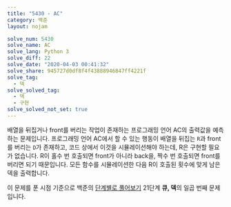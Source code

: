 ```yaml
---
title: "5430 - AC"
category: 백준
layout: nojam

solve_num: 5430
solve_name: AC
solve_lang: Python 3
solve_diff: 22
solve_date: "2020-04-03 00:41:32"
solve_share: 945727d0df8f4f43888946847ff4221f
solve_tag:
  - 덱
solve_solved_tag:
  - 덱
  - 구현
solve_solved_not_set: true
---
```


배열을 뒤집거나 front를 버리는 작업이 존재하는 프로그래밍 언어 AC의 출력값을 예측하는 문제입니다. 프로그래밍 언어 AC에서 할 수 있는 행동이 배열을 뒤집는 `R`과 front를 버리는 `D`가 존재하고, 코드 상에서 이것을 시뮬레이션해야 하는데, R은 구현할 필요가 없습니다. R이 홀수 번 호출되면 front가 아니라 back을, 짝수 번 호출되면 front를 버리면 되기 때문입니다. 모든 함수를 시뮬레이션한 다음 R이 호출된 횟수에 맞게 남은 덱을 출력합니다.

이 문제를 푼 시점 기준으로 백준의 [단계별로 풀어보기](http://noj.am/p/s) 21단계 **큐, 덱**의 일곱 번째 문제입니다.
